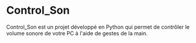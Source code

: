 # Control_Son
Control_Son est un projet développé en Python qui permet de contrôler le volume sonore de votre PC à l'aide de gestes de la main.
